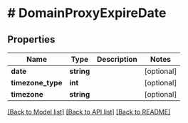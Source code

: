 # # DomainProxyExpireDate

## Properties

Name | Type | Description | Notes
------------ | ------------- | ------------- | -------------
**date** | **string** |  | [optional]
**timezone_type** | **int** |  | [optional]
**timezone** | **string** |  | [optional]

[[Back to Model list]](../../README.md#models) [[Back to API list]](../../README.md#endpoints) [[Back to README]](../../README.md)
